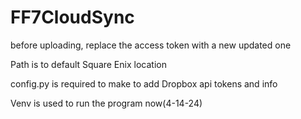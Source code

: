 # FF7CloudSync
before uploading, replace the access token with a new updated one

Path is to default Square Enix location

config.py is required to make to add Dropbox api tokens and info

Venv is used to run the program now(4-14-24)
